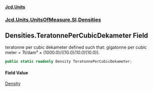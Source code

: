 #### [Jcd.Units](index 'index')
### [Jcd.Units.UnitsOfMeasure.SI](Jcd.Units.UnitsOfMeasure.SI 'Jcd.Units.UnitsOfMeasure.SI').[Densities](Densities 'Jcd.Units.UnitsOfMeasure.SI.Densities')

## Densities.TeratonnePerCubicDekameter Field

teratonne per cubic dekameter defined such that: gigatonne per cubic meter = Tt/dam³ ×
(1000.0)/((10.0)*(10.0)*(10.0)).

```csharp
public static readonly Density TeratonnePerCubicDekameter;
```

#### Field Value
[Density](Density 'Jcd.Units.UnitTypes.Density')
